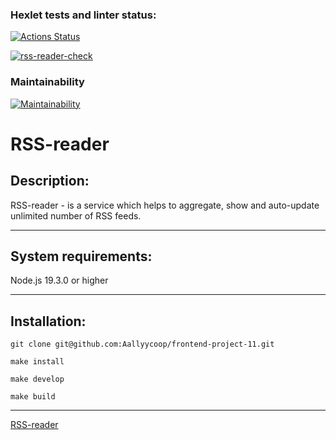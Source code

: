 ### Hexlet tests and linter status:
[![Actions Status](https://github.com/Aallyycoop/frontend-project-11/workflows/hexlet-check/badge.svg)](https://github.com/Aallyycoop/frontend-project-11/actions)

[![rss-reader-check](https://github.com/Aallyycoop/frontend-project-11/actions/workflows/rss-reader-check.yml/badge.svg)](https://github.com/Aallyycoop/frontend-project-11/actions/workflows/rss-reader-check.yml)

### Maintainability

[![Maintainability](https://api.codeclimate.com/v1/badges/46bec3712ac959e879c0/maintainability)](https://codeclimate.com/github/Aallyycoop/frontend-project-11/maintainability)

# RSS-reader

## Description:
RSS-reader - is a service which helps to aggregate, show and auto-update unlimited number of RSS feeds.

***
## System requirements:
Node.js 19.3.0 or higher

***
## Installation:

```
git clone git@github.com:Aallyycoop/frontend-project-11.git
```

```
make install
```
```
make develop
```
```
make build
```
***

[RSS-reader](https://frontend-project-11-gilt.vercel.app/)